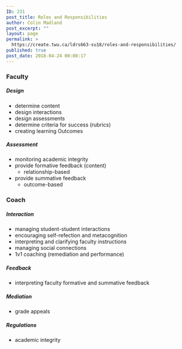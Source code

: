 ```yaml
---
ID: 231
post_title: Roles and Responsibilities
author: Colin Madland
post_excerpt: ""
layout: page
permalink: >
  https://create.twu.ca/ldrs663-su18/roles-and-responsibilities/
published: true
post_date: 2018-04-24 00:08:17
---
```

### Faculty
##### Design
- determine content
- design interactions
- design assessments
- determine criteria for success (rubrics)
- creating learning Outcomes

##### Assessment
- monitoring academic integrity
- provide formative feedback (content)
  - relationship-based
- provide summative feedback
  - outcome-based

### Coach
##### Interaction
- managing student-student interactions
- encouraging self-refection and metacognition
- interpreting and clarifying faculty instructions
- managing social connections
- 1v1 coaching (remediation and performance)

##### Feedback
- interpreting faculty formative and summative feedback

##### Mediation
- grade appeals

##### Regulations
- academic integrity